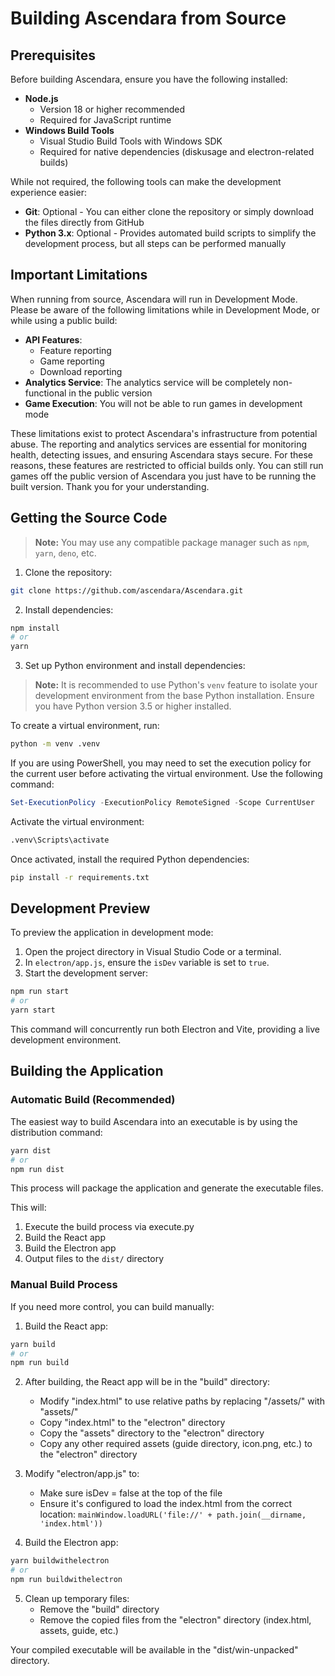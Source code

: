 # Building Ascendara from Source

## Prerequisites

Before building Ascendara, ensure you have the following installed:

- **Node.js**
  - Version 18 or higher recommended
  - Required for JavaScript runtime
- **Windows Build Tools**
  - Visual Studio Build Tools with Windows SDK
  - Required for native dependencies (diskusage and electron-related builds)

While not required, the following tools can make the development experience easier:

- **Git**: Optional - You can either clone the repository or simply download the files directly from GitHub
- **Python 3.x**: Optional - Provides automated build scripts to simplify the development process, but all steps can be performed manually

## Important Limitations

When running from source, Ascendara will run in Development Mode. Please be aware of the following limitations
while in Development Mode, or while using a public build:

- **API Features**:
  - Feature reporting
  - Game reporting
  - Download reporting
- **Analytics Service**: The analytics service will be completely non-functional in the public version
- **Game Execution**: You will not be able to run games in development mode

These limitations exist to protect Ascendara's infrastructure from potential abuse. The reporting and analytics services are essential for monitoring health, detecting issues, and ensuring Ascendara stays secure. For these reasons, these features are restricted to official builds only. You can still run games off the public version of Ascendara you just have to be running the built version. Thank you for your understanding.

## Getting the Source Code
   > **Note:** You may use any compatible package manager such as `npm`, `yarn`, `deno`, etc.

1. Clone the repository:

```bash
git clone https://github.com/ascendara/Ascendara.git
```

2. Install dependencies:

```bash
npm install
# or
yarn
```

3. Set up Python environment and install dependencies:

> **Note:** It is recommended to use Python's `venv` feature to isolate your development environment from the base Python installation. Ensure you have Python version 3.5 or higher installed.

To create a virtual environment, run:

```bash
python -m venv .venv
```

If you are using PowerShell, you may need to set the execution policy for the current user before activating the virtual environment. Use the following command:

```ps1
Set-ExecutionPolicy -ExecutionPolicy RemoteSigned -Scope CurrentUser
```

Activate the virtual environment:

```cmd
.venv\Scripts\activate
```

Once activated, install the required Python dependencies:

```bash
pip install -r requirements.txt
```

## Development Preview

To preview the application in development mode:

1. Open the project directory in Visual Studio Code or a terminal.
2. In `electron/app.js`, ensure the `isDev` variable is set to `true`.
3. Start the development server:

```bash
npm run start
# or
yarn start
```

This command will concurrently run both Electron and Vite, providing a live development environment.

## Building the Application

### Automatic Build (Recommended)

The easiest way to build Ascendara into an executable is by using the distribution command:

```bash
yarn dist
# or
npm run dist
```

This process will package the application and generate the executable files.

This will:

1. Execute the build process via execute.py
2. Build the React app
3. Build the Electron app
4. Output files to the `dist/` directory

### Manual Build Process

If you need more control, you can build manually:

1. Build the React app:

```bash
yarn build
# or
npm run build
```

2. After building, the React app will be in the "build" directory:

   - Modify "index.html" to use relative paths by replacing "/assets/" with "assets/"
   - Copy "index.html" to the "electron" directory
   - Copy the "assets" directory to the "electron" directory
   - Copy any other required assets (guide directory, icon.png, etc.) to the "electron" directory

3. Modify "electron/app.js" to:

   - Make sure isDev = false at the top of the file
   - Ensure it's configured to load the index.html from the correct location:
     `mainWindow.loadURL('file://' + path.join(__dirname, 'index.html'))`

4. Build the Electron app:

```bash
yarn buildwithelectron
# or
npm run buildwithelectron
```

5. Clean up temporary files:
   - Remove the "build" directory
   - Remove the copied files from the "electron" directory (index.html, assets, guide, etc.)

Your compiled executable will be available in the "dist/win-unpacked" directory.
